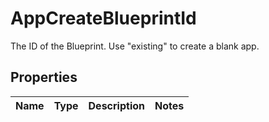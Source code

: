 

# AppCreateBlueprintId

The ID of the Blueprint. Use \"existing\" to create a blank app.

## Properties

| Name | Type | Description | Notes |
|------------ | ------------- | ------------- | -------------|



